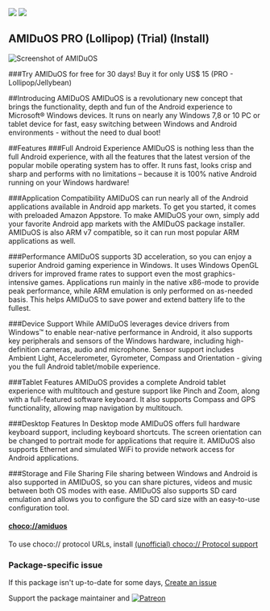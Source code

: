 [![](https://img.shields.io/chocolatey/v/amiduos?color=green&label=amiduos)](https://chocolatey.org/packages/amiduos) [![](https://img.shields.io/chocolatey/dt/amiduos)](https://chocolatey.org/packages/amiduos)

## AMIDuOS PRO (Lollipop) (Trial) (Install)

![Screenshot of AMIDuOS](http://download.amiduos.com/web/kb/activation-trial-days-message.png)

###Try AMIDuOS for free for 30 days! Buy it for only US$ 15 (PRO - Lollipop/Jellybean)

##Introducing AMIDuOS
AMIDuOS is a revolutionary new concept that brings the functionality, depth and fun of the Android experience to Microsoft® Windows devices. It runs on nearly any Windows 7,8 or 10 PC or tablet device for fast, easy switching between Windows and Android environments - without the need to dual boot!

##Features
###Full Android Experience
AMIDuOS is nothing less than the full Android experience, with all the features that the latest version of the popular mobile operating system has to offer. It runs fast, looks crisp and sharp and performs with no limitations – because it is 100% native Android running on your Windows hardware!

###Application Compatibility
AMIDuOS can run nearly all of the Android applications available in Android app markets. To get you started, it comes with preloaded Amazon Appstore. To make AMIDuOS your own, simply add your favorite Android app markets with the AMIDuOS package installer. AMIDuOS is also ARM v7 compatible, so it can run most popular ARM applications as well.

###Performance
AMIDuOS supports 3D acceleration, so you can enjoy a superior Android gaming experience in Windows. It uses Windows OpenGL drivers for improved frame rates to support even the most graphics-intensive games. Applications run mainly in the native x86-mode to provide peak performance, while ARM emulation is only performed on as-needed basis. This helps AMIDuOS to save power and extend battery life to the fullest.

###Device Support
While AMIDuOS leverages device drivers from Windows™ to enable near-native performance in Android, it also supports key peripherals and sensors of the Windows hardware, including high-definition cameras, audio and microphone. Sensor support includes Ambient Light, Accelerometer, Gyrometer, Compass and Orientation - giving you the full Android tablet/mobile experience.

###Tablet Features
AMIDuOS provides a complete Android tablet experience with multitouch and gesture support like Pinch and Zoom, along with a full-featured software keyboard. It also supports Compass and GPS functionality, allowing map navigation by multitouch.

###Desktop Features
In Desktop mode AMIDuOS offers full hardware keyboard support, including keyboard shortcuts. The screen orientation can be changed to portrait mode for applications that require it. AMIDuOS also supports Ethernet and simulated WiFi to provide network access for Android applications.

###Storage and File Sharing
File sharing between Windows and Android is also supported in AMIDuOS, so you can share pictures, videos and music between both OS modes with ease. AMIDuOS also supports SD card emulation and allows you to configure the SD card size with an easy-to-use configuration tool.

#### [choco://amiduos](choco://amiduos)
To use choco:// protocol URLs, install [(unofficial) choco:// Protocol support ](https://chocolatey.org/packages/choco-protocol-support)

### Package-specific issue
If this package isn't up-to-date for some days, [Create an issue](https://github.com/tunisiano187/Chocolatey-packages/issues/new/choose)

Support the package maintainer and [![Patreon](https://cdn.jsdelivr.net/gh/tunisiano187/Chocolatey-packages@d15c4e19c709e7148588d4523ffc6dd3cd3c7e5e/icons/patreon.png)](https://www.patreon.com/bePatron?u=39585820)
